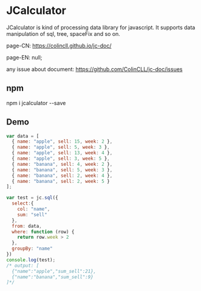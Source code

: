 # JCalculator
JCalculator is kind of processing data library for javascript. It supports data manipulation of sql, tree, spaceFix and so on.

page-CN: https://colincll.github.io/jc-doc/

page-EN: null;

any issue about document: https://github.com/ColinCLL/jc-doc/issues

## npm
npm i jcalculator --save

## Demo
```javascript
var data = [
  { name: "apple", sell: 15, week: 2 },
  { name: "apple", sell: 5, week: 3 },
  { name: "apple", sell: 13, week: 4 },
  { name: "apple", sell: 3, week: 5 },
  { name: "banana", sell: 4, week: 2 },
  { name: "banana", sell: 5, week: 3 },
  { name: "banana", sell: 2, week: 4 },
  { name: "banana", sell: 2, week: 5 }
];

var test = jc.sql({
  select:{
    col: "name",
    sum: "sell"
  },
  from: data,
  where: function (row) {
    return row.week > 2
  },
  groupBy: "name"
})
console.log(test);
/* output: [
  {"name":"apple","sum_sell":21},
  {"name":"banana","sum_sell":9}
]*/
```